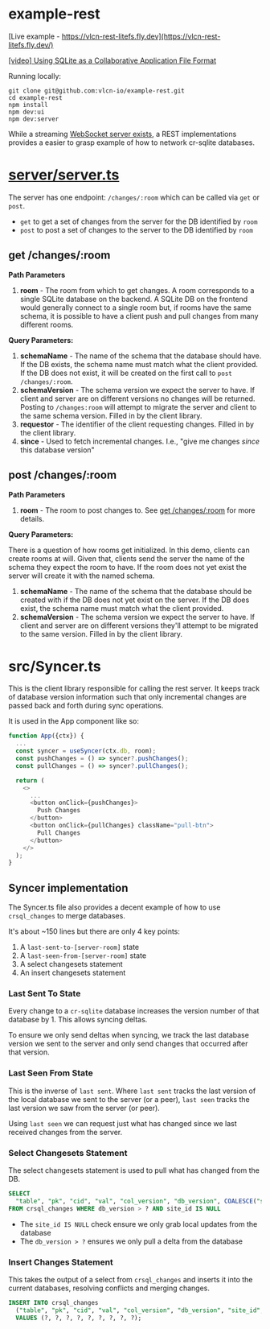 # example-rest

[Live example - https://vlcn-rest-litefs.fly.dev](https://vlcn-rest-litefs.fly.dev/)

[[video] Using SQLite as a Collaborative Application File Format](https://www.youtube.com/watch?v=T1ES9x8DKR4)

Running locally:

```shell
git clone git@github.com:vlcn-io/example-rest.git
cd example-rest
npm install
npm dev:ui
npm dev:server
```

While a streaming [WebSocket server exists](https://github.com/vlcn-io/vite-starter/blob/main/server.js#L37), a REST implementations provides a easier to grasp example of how to network cr-sqlite databases.

# [server/server.ts](https://github.com/vlcn-io/example-rest/blob/main/server/server.ts)

The server has one endpoint: `/changes/:room` which can be called via `get` or `post`.

- `get` to get a set of changes from the server for the DB identified by `room`
- `post` to post a set of changes to the server to the DB identified by `room`

## get /changes/:room

**Path Parameters**

1. **room** - The room from which to get changes. A room corresponds to a single SQLite database on the backend. A SQLite DB on the frontend would generally connect to a single room but, if rooms have the same schema, it is possible to have a client push and pull changes from many different rooms.

**Query Parameters:**

1. **schemaName** - The name of the schema that the database should have. If the DB exists, the schema name must match what the client provided. If the DB does not exist, it will be created on the first call to `post /changes/:room`.
2. **schemaVersion** - The schema version we expect the server to have. If client and server are on different versions no changes will be returned. Posting to `/changes:room` will attempt to migrate the server and client to the same schema version. Filled in by the client library. 
3. **requestor** - The identifier of the client requesting changes. Filled in by the client library.
4. **since** - Used to fetch incremental changes. I.e., "give me changes _since_ this database version"

## post /changes/:room

**Path Parameters**

1. **room** - The room to post changes to. See [get /changes/:room](#get-/changes/:room) for more details.

**Query Parameters:**

There is a question of how rooms get initialized. In this demo, clients can create rooms at will. Given that, clients send the server the name of the schema they expect the room to have. If the room does not yet exist the server will create it with the named schema.

1. **schemaName** - The name of the schema that the database should be created with if the DB does not yet exist on the server. If the DB does exist, the schema name must match what the client provided.
2. **schemaVersion** - The schema version we expect the server to have. If client and server are on different versions they'll attempt to be migrated to the same version. Filled in by the client library.

# src/Syncer.ts

This is the client library responsible for calling the rest server. It keeps track of database version information such that only incremental changes are passed back and forth during sync operations.

It is used in the App component like so:

```ts
function App({ctx}) {
  ...
  const syncer = useSyncer(ctx.db, room);
  const pushChanges = () => syncer?.pushChanges();
  const pullChanges = () => syncer?.pullChanges();

  return (
    <>
      ...
      <button onClick={pushChanges}>
        Push Changes
      </button>
      <button onClick={pullChanges} className="pull-btn">
        Pull Changes
      </button>
    </>
  );
}
```

## Syncer implementation

The Syncer.ts file also provides a decent example of how to use `crsql_changes` to merge databases.

It's about ~150 lines but there are only 4 key points:

1. A `last-sent-to-[server-room]` state
2. A `last-seen-from-[server-room]` state
3. A select changesets statement
4. An insert changesets statement


### Last Sent To State

Every change to a `cr-sqlite` database increases the version number of that database by 1. This allows syncing deltas.

To ensure we only send deltas when syncing, we track the last database version we sent to the server and only send changes that occurred after that version.

### Last Seen From State

This is the inverse of `last sent`. Where `last sent` tracks the last version of the local database we sent to the server (or a peer), `last seen` tracks the last version we saw from the server (or peer).

Using `last seen` we can request just what has changed since we last received changes from the server.

### Select Changesets Statement

The select changesets statement is used to pull what has changed from the DB.

```sql
SELECT
  "table", "pk", "cid", "val", "col_version", "db_version", COALESCE("site_id", crsql_site_id()), "cl", "seq"
FROM crsql_changes WHERE db_version > ? AND site_id IS NULL
```

- The `site_id IS NULL` check ensure we only grab local updates from the database
- The `db_version > ?` ensures we only pull a delta from the database

### Insert Changes Statement

This takes the output of a select from `crsql_changes` and inserts it into the current databases, resolving conflicts and merging changes.

```sql
INSERT INTO crsql_changes
  ("table", "pk", "cid", "val", "col_version", "db_version", "site_id", "cl", "seq")
  VALUES (?, ?, ?, ?, ?, ?, ?, ?, ?);
```
